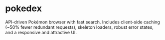 # pokedex
API-driven Pokémon browser with fast search. Includes client-side caching (~50% fewer redundant requests), skeleton loaders,
robust error states, and a responsive and attractive UI.
